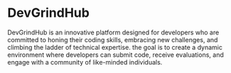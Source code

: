 # DevGrindHub
DevGrindHub is an innovative platform designed for developers who are committed to honing their coding skills, embracing new challenges, and climbing the ladder of technical expertise. the goal is to create a dynamic environment where developers can submit code, receive evaluations, and engage with a community of like-minded individuals.
